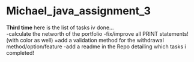 # Michael_java_assignment_3
**Third time**
here is the list of tasks iv done...  
-calculate the networth of the portfolio 
-fix/improve all PRINT statements! (with color as well)
=add a validation method for the withdrawal method/option/feature
-add a readme in the Repo detailing which tasks i completed!
